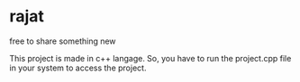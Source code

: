 # rajat
free to share something new



This project is made in c++ langage. So, you have to run the project.cpp file in your system to access the project.
